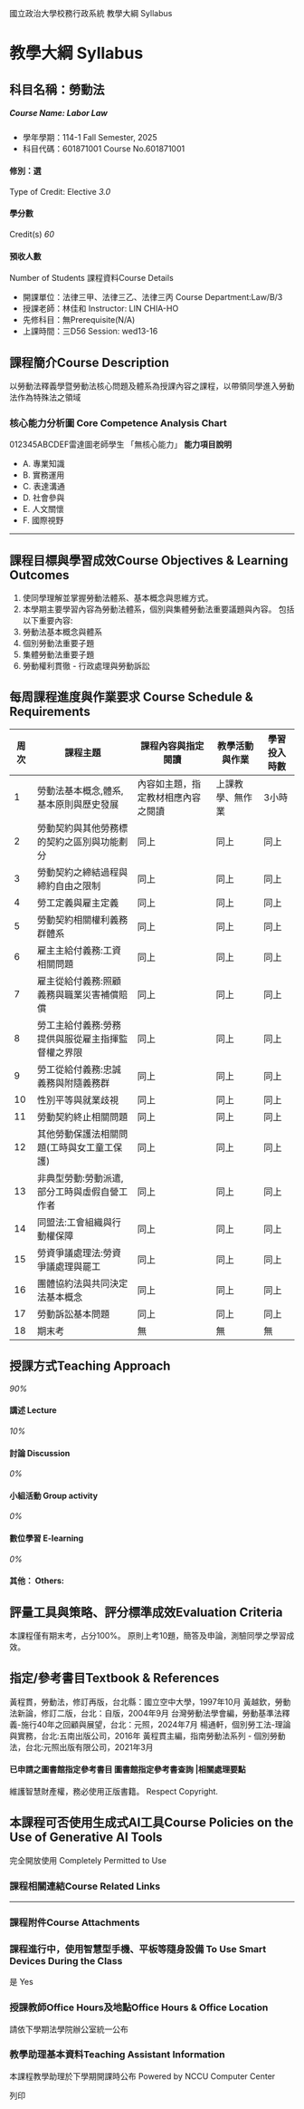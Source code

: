 國立政治大學校務行政系統 教學大綱 Syllabus
# 教學大綱 Syllabus
##  科目名稱：勞動法
#####  Course Name: Labor Law
  * 學年學期：114-1 Fall Semester, 2025 
  * 科目代碼：601871001 Course No.601871001


#### 修別：選
Type of Credit: Elective 
_3.0_
#### 學分數
Credit(s)
_60_
#### 預收人數
Number of Students
課程資料Course Details
  * 開課單位：法律三甲、法律三乙、法律三丙 Course Department:Law/B/3 
  * 授課老師：林佳和 Instructor: LIN CHIA-HO 
  * 先修科目：無Prerequisite(N/A)
  * 上課時間：三D56 Session: wed13-16 


##  課程簡介Course Description
以勞動法釋義學暨勞動法核心問題及體系為授課內容之課程，以帶領同學進入勞動法作為特殊法之領域
###  核心能力分析圖 Core Competence Analysis Chart
012345ABCDEF雷達圖老師學生
「無核心能力」 
**能力項目說明**
  * A. 專業知識
  * B. 實務運用
  * C. 表達溝通
  * D. 社會參與
  * E. 人文關懷
  * F. 國際視野


* * *
##  課程目標與學習成效Course Objectives & Learning Outcomes 
1. 使同學理解並掌握勞動法體系、基本概念與思維方式。
2. 本學期主要學習內容為勞動法體系，個別與集體勞動法重要議題與內容。
包括以下重要內容:
1. 勞動法基本概念與體系
2. 個別勞動法重要子題
3. 集體勞動法重要子題
4. 勞動權利貫徹 - 行政處理與勞動訴訟
##  每周課程進度與作業要求 Course Schedule & Requirements
周次 |  課程主題 |  課程內容與指定閱讀 |  教學活動與作業 |  學習投入時數  
---|---|---|---|---  
1 |  勞動法基本概念,體系,基本原則與歷史發展 |  內容如主題，指定教材相應內容之閱讀 |  上課教學、無作業 |  3小時  
2 |  勞動契約與其他勞務標的契約之區別與功能劃分 |  同上 |  同上 |  同上  
3 |  勞動契約之締結過程與締約自由之限制 |  同上 |  同上 |  同上  
4 |  勞工定義與雇主定義 |  同上 |  同上 |  同上  
5 |  勞動契約相關權利義務群體系 |  同上 |  同上 |  同上  
6 |  雇主主給付義務:工資相關問題 |  同上 |  同上 |  同上  
7 |  雇主從給付義務:照顧義務與職業災害補償賠償 |  同上 |  同上 |  同上  
8 |  勞工主給付義務:勞務提供與服從雇主指揮監督權之界限 |  同上 |  同上 |  同上  
9 |  勞工從給付義務:忠誠義務與附隨義務群 |  同上 |  同上 |  同上  
10 |  性別平等與就業歧視 |  同上 |  同上 |  同上  
11 |  勞動契約終止相關問題 |  同上 |  同上 |  同上  
12 |  其他勞動保護法相關問題(工時與女工童工保護) |  同上 |  同上 |  同上  
13 |  非典型勞動:勞動派遣,部分工時與虛假自營工作者 |  同上 |  同上 |  同上  
14 |  同盟法:工會組織與行動權保障 |  同上 |  同上 |  同上  
15 |  勞資爭議處理法:勞資爭議處理與罷工 |  同上 |  同上 |  同上  
16 |  團體協約法與共同決定法基本概念 |  同上 |  同上 |  同上  
17 |  勞動訴訟基本問題 |  同上 |  同上 |  同上  
18 |  期末考 |  無 |  無 |  無  
##  授課方式Teaching Approach
_90%_
####  講述 Lecture
_10%_
####  討論 Discussion
_0%_
####  小組活動 Group activity
_0%_
####  數位學習 E-learning
_0%_
####  其他： Others:
##  評量工具與策略、評分標準成效Evaluation Criteria
本課程僅有期末考，占分100%。
原則上考10題，簡答及申論，測驗同學之學習成效。
##  指定/參考書目Textbook & References
黃程貫，勞動法，修訂再版，台北縣：國立空中大學，1997年10月
黃越欽，勞動法新論，修訂二版，台北：自版，2004年9月
台灣勞動法學會編，勞動基準法釋義-施行40年之回顧與展望，台北：元照，2024年7月
楊通軒，個別勞工法-理論與實務，台北:五南出版公司，2016年
黃程貫主編，指南勞動法系列 - 個別勞動法，台北:元照出版有限公司，2021年3月
####  已申請之圖書館指定參考書目  圖書館指定參考書查詢 |相關處理要點
維護智慧財產權，務必使用正版書籍。 Respect Copyright.
##  本課程可否使用生成式AI工具Course Policies on the Use of Generative AI Tools
完全開放使用 Completely Permitted to Use
###  課程相關連結Course Related Links
* * *
###  課程附件Course Attachments
###  課程進行中，使用智慧型手機、平板等隨身設備 To Use Smart Devices During the Class
是  Yes
###  授課教師Office Hours及地點Office Hours & Office Location
請依下學期法學院辦公室統一公布
###  教學助理基本資料Teaching Assistant Information
本課程教學助理於下學期開課時公布
Powered by NCCU Computer Center
  
列印
